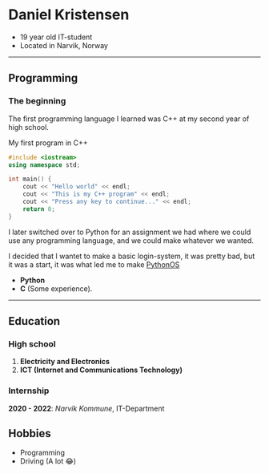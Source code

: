 # Daniel Kristensen

- 19 year old IT-student
- Located in Narvik, Norway

***

## Programming

### The beginning

The first programming language I learned was C++ at my second year of high school.

My first program in C++

```cpp
#include <iostream>
using namespace std;

int main() {
	cout << "Hello world" << endl;
	cout << "This is my C++ program" << endl;
	cout << "Press any key to continue..." << endl;
	return 0;
}
```

I later switched over to Python for an assignment we had where we could use any programming language, and we could make whatever we wanted.

I decided that I wantet to make a basic login-system, it was pretty bad, but it was a start, it was what led me to make [PythonOS](https://github.com/dannyboy9934/PythonOS)

- **Python**
- **C** (Some experience).

***

## Education

### High school

1. **Electricity and Electronics**
2. **ICT (Internet and Communications Technology)**

### Internship

**2020 - 2022**: *Narvik Kommune*, IT-Department

## Hobbies

- Programming
- Driving (A lot 😂)
